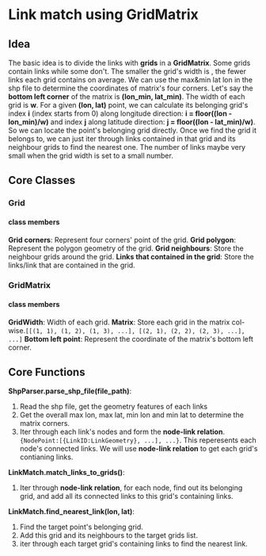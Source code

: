 # Link match using GridMatrix
## Idea
The basic idea is to divide the links with **grids** in a **GridMatrix**. Some grids contain links while some don't. The smaller the grid's width is , the fewer links each grid contains on average. We can use the max&min lat lon in the shp file to determine the coordinates of matrix's four corners. Let's say the **bottom left corner** of the matrix is **(lon_min, lat_min)**. The width of each grid is **w**. For a given **(lon, lat)** point, we can calculate its belonging grid's index **i** (index starts from 0) along longitude direction: **i = floor((lon - lon_min)/w)** and index **j** along latitude direction: **j = floor((lon - lat_min)/w)**. So we can locate the point's belonging grid directly. Once we find the grid it belongs to, we can just iter through links contained in that grid and its neighbour grids to find the nearest one. The number of links maybe very small when the grid width is set to a small number.

## Core Classes
### Grid
#### class members
**Grid corners**: Represent four corners' point of the grid.
**Grid polygon**: Represent the polygon geometry of the grid.
**Grid neighbours**: Store the neighbour grids around the grid.
**Links that contained in the grid**: Store the links/link that are contained in the grid.

### GridMatrix
#### class members
**GridWidth**: Width of each grid.
**Matrix**: Store each grid in the matrix col-wise.`[[(1, 1), (1, 2), (1, 3), ...], [(2, 1), (2, 2), (2, 3), ...], ...]`
**Bottom left point**: Represent the coordinate of the matrix's bottom left corner.

## Core Functions
**ShpParser.parse_shp_file(file_path)**: 
1. Read the shp file, get the geometry features of each links
2. Get the overall max lon, max lat, min lon and min lat to determine the matrix corners.
3. Iter through each link's nodes and form the **node-link relation**. `{NodePoint:[{LinkID:LinkGeometry}, ...], ...}`. This reperesents each node's connected links. We will use **node-link relation** to get each grid's contianing links.

**LinkMatch.match_links_to_grids()**:
1. Iter through **node-link relation**, for each node, find out its belonging grid, and add all its connected links to this grid's containing links.

**LinkMatch.find_nearest_link(lon, lat)**:
1. Find the target point's belonging grid.
2. Add this grid and its neighbours to the target grids list.
3. iter through each target grid's containing links to find the nearest link.
